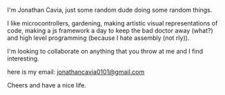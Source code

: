 I'm Jonathan Cavia, just some random dude doing some random things. 

I like microcontrollers, gardening, making artistic visual representations of code, making a js framework a day to keep the bad doctor away (what?) and high level programming (because I hate assembly (not rly)).

I'm looking to collaborate on anything that you throw at me and I find interesting.

here is my email: jonathancavia0101@gmail.com
  
Cheers and have a nice life.
  
<!---
jonathanc0101/jonathanc0101 is a ✨ special ✨ repository because its `README.md` (this file) appears on your GitHub profile.
You can click the Preview link to take a look at your changes.
--->
